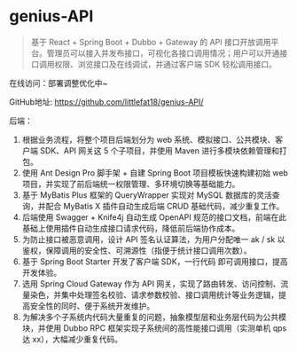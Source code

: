 # genius-API
> 基于 React + Spring Boot + Dubbo + Gateway 的 API 接口开放调用平台。管理员可以接入并发布接口，可视化各接口调用情况；用户可以开通接口调用权限、浏览接口及在线调试，并通过客户端 SDK 轻松调用接口。

在线访问：部署调整优化中~

GitHub地址: https://github.com/littlefat18/genius-API/

后端：

1. 根据业务流程，将整个项目后端划分为 web 系统、模拟接口、公共模块、客户端 SDK、API 网关这 5 个子项目，并使用 Maven 进行多模块依赖管理和打包。
2. 使用 Ant Design Pro 脚手架 + 自建 Spring Boot 项目模板快速构建初始 web 项目，并实现了前后端统一权限管理、多环境切换等基础能力。
3. 基于 MyBatis Plus 框架的 QueryWrapper 实现对 MySQL 数据库的灵活查询，并配合 MyBatis X 插件自动生成后端 CRUD 基础代码，减少重复工作。
4. 后端使用 Swagger + Knife4j 自动生成 OpenAPI 规范的接口文档，前端在此基础上使用插件自动生成接口请求代码，降低前后端协作成本。
5. 为防止接口被恶意调用，设计 API 签名认证算法，为用户分配唯一 ak / sk 以鉴权，保障调用的安全性、可溯源性（指便于统计接口调用次数）。
6. 基于 Spring Boot Starter 开发了客户端 SDK，一行代码 即可调用接口，提高开发体验。
7. 选用 Spring Cloud Gateway 作为 API 网关，实现了路由转发、访问控制、流量染色，并集中处理签名校验、请求参数校验、接口调用统计等业务逻辑，提高安全性的同时、便于系统开发维护。
8. 为解决多个子系统内代码大量重复的问题，抽象模型层和业务层代码为公共模块，并使用 Dubbo RPC 框架实现子系统间的高性能接口调用（实测单机 qps 达 xx），大幅减少重复代码。

